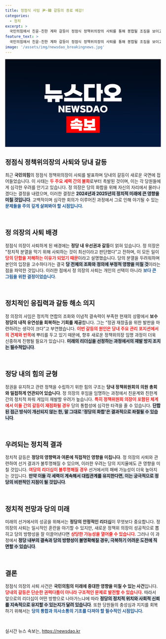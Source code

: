 ```yaml
---
title: 정점식 사임 尹·韓 갈등의 종료 예감!
categories:
  - 정치
excerpt: >
  국민의힘에서 친윤-친한 계파 갈등이 정점식 정책위의장의 사퇴를 통해 봉합될 조짐을 보이고 있다. 하지만 새 의장 임명 과정에서 갈등이 재발할 가능성도 커, 당 내부의 향후 상황이 주목된다.
feature_text: >
  국민의힘에서 친윤-친한 계파 갈등이 정점식 정책위의장의 사퇴를 통해 봉합될 조짐을 보이고 있다. 하지만 새 의장 임명 과정에서 갈등이 재발할 가능성도 커, 당 내부의 향후 상황이 주목된다.
image: '/assets/img/newsdao_breakingnews.jpg'
---
```


<p><img src="/assets/img/newsdao_breakingnews.jpg" alt="koreaapp 속보" /></p>

<h2 data-ke-size="size26">정점식 정책위의장의 사퇴와 당내 갈등</h2>

<p data-ke-size="size16">최근 <b>국민의힘</b>의 정점식 정책위의장이 사퇴를 발표하며 당내의 갈등이 새로운 국면에 접어들었습니다. 이 사태는 <b><span style="color: #ee2323;">두 주요 세력 간의 불화</span></b>로부터 촉발된 것이며, 이는 각 당원들에게 심각한 우려를 안기고 있습니다. 정 의장은 당의 화합을 위해 자신의 자리에서 물러나겠다는 결정을 내렸으며, 이러한 결정은 <b><span style="background-color: #21538527;">2024년과 2025년의 정치적 미래에 큰 영향을 미칠 것입니다</span></b>. 고백적이며 심각한 회의가 이루어진 과정에서 그로 인해 야기될 수 있는 <b><span style="color: #1a5490;">문제들을 주의 깊게 살펴봐야 할 시점입니다</span></b>.</p>

<p data-ke-size="size16">&nbsp;</p>

<h2 data-ke-size="size26">정 의장의 사퇴 배경</h2>

<p data-ke-size="size16">정점식 의장이 사퇴하게 된 배경에는 <b>정당 내 우선권과 갈등</b>이 얽혀 있습니다. 정 의장은 "정치적 분열을 막기 위해 사퇴하는 것이 최선이라고 판단했다"고 전하며, 이 모든 일이 <b><span style="color: #ee2323;">당의 단합을 저해하는 이유가 되었기 때문</span></b>이라고 설명했습니다. 당의 분열을 두려워하며 본인의 입장을 고수하다가는 결국 <b><span style="background-color: #21538527;">당 전체의 조화와 정의에 부정적 영향을 미칠 것</span></b>이라는 점을 파악한 것입니다. 이러한 점에서 정 의장의 사퇴는 개인의 선택이 아니라 <b><span style="color: #1a5490;">보다 큰 그림을 위한 결정이었습니다</span></b>.</p>

<p data-ke-size="size16">&nbsp;</p>

<h2 data-ke-size="size26">정치적인 응집력과 갈등 해소 의지</h2>

<p data-ke-size="size16">정 의장의 사임은 정치적 연합의 조화와 이념적 결속력이 부족한 현재의 상황에서 <b>보수 정당의 내적 유연성을 회복하는 기회를 제공</b>합니다. 그는 “정권 재창출을 위한 발판을 마련하려는 생각이 크다”고 부연했습니다. <b><span style="color: #ee2323;">이번 갈등의 원인은 당내 주요 관리 포지션에서의 견제와 반목</span></b>에 뿌리를 두고 있기 때문에, 향후 새로운 정책위의장 임명 과정이 더욱 신중하게 진행될 필요가 있습니다. <b><span style="background-color: #21538527;">미래의 리더십을 선정하는 과정에서의 재발 방지 조치는 필수적입니다</span></b>.</p>

<p data-ke-size="size16">&nbsp;</p>

<h2 data-ke-size="size26">정당 내의 힘의 균형</h2>

<p data-ke-size="size16">정권을 유지하고 관련 정책을 수립하기 위한 힘의 구조는 <b>당내 정책위원회의 의원 총회와 밀접하게 연관되어 있습니다</b>. 정 의장의 후임을 임명하는 과정에서 친윤계와 친한계 간의 정치적 파워 게임이 재발할 우려가 높습니다. <b><span style="color: #ee2323;">특히 정책위원회 의장이 포함된 체계에서 이들 간의 갈등이 재점화될 경우</span></b> 당의 통합성에 심각한 타격을 줄 수 있습니다. <b><span style="background-color: #21538527;">단합된 접근 방식이 개선되지 않는 한, 말 그대로 '정당의 화합'은 결과적으로 좌절될 수 있습니다</span></b>.</p>

<p data-ke-size="size16">&nbsp;</p>

<h2 data-ke-size="size26">우려되는 정치적 결과</h2>

<p data-ke-size="size16">정치적 갈등은 <b>정당의 영향력과 여론에 직접적인 영향을 미칩니다</b>. 정 의장의 사퇴와 관련하여 선거 결과가 불투명해질 수 있으며, 이러한 우려는 당의 지지율에도 큰 영향을 미칠 것입니다. <b><span style="color: #ee2323;">여당의 리더십이 불투명해질 경우</span></b> 선거에서의 패배 가능성이 더욱 높아지는 것입니다. <b><span style="background-color: #21538527;">만약 이들 각 세력이 계속해서 대립관계를 유지한다면, 이는 궁극적으로 정당의 비판적인 지점이 될 것입니다</span></b>.</p>

<p data-ke-size="size16">&nbsp;</p>

<h2 data-ke-size="size26">정치적 전망과 당의 미래</h2>

<p data-ke-size="size16">미래의 선거에서의 성공을 위해서는 <b>정당의 안정적인 리더십</b>이 무엇보다 중요합니다. 정 의장의 사퇴는 일시적인 혼란을 야기할 수 있지만, 새로운 정책위 의장이 성공적으로 뽑히고 당의 방향성을 잘 이끌어낸다면 <b><span style="color: #ee2323;">상당한 가능성을 열어줄 수 있습니다</span></b>. 그러나 이 과정에서 <b><span style="background-color: #21538527;">정당 내부의 결속과 당의 방향성이 불명확해질 경우, 극복하기 어려운 도전에 직면할 수 있습니다</span></b>.</p>

<p data-ke-size="size16">&nbsp;</p>

<h2 data-ke-size="size26">결론</h2>

<p data-ke-size="size16">정점식 의장의 사퇴 사건은 <b>국민의힘의 미래에 중대한 영향을 미칠 수 있는 사건</b>입니다. <b><span style="color: #ee2323;">당내의 갈등은 단순한 권력다툼이 아니라 구조적인 문제로 발전할 수 있습니다</span></b>. 따라서 앞으로의 리더십이 어떤 방향으로 나아가느냐에 따라 <b><span style="background-color: #21538527;">정당의 정치적 위치와 사회적 신뢰를 지속적으로 유지할 수 있는지가 달려 있습니다</span></b>. 또한 당원들의 충성심과 지지를 회복하기 위해서는 <b><span style="color: #1a5490;">당의 통합과 의사소통의 기초를 다져야 할 필수적인 시점입니다</span></b>.</p>

<p data-ke-size="size16">&nbsp;</p>
실시간 뉴스 속보는, <a href="https://newsdao.kr" rel="dofollow">https://newsdao.kr</a>


